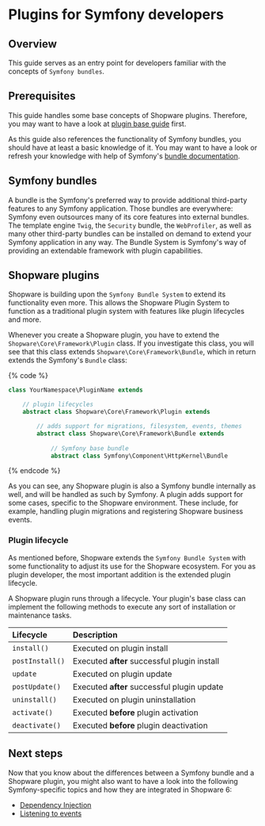 # Plugins for Symfony developers

## Overview

This guide serves as an entry point for developers familiar with the concepts of `Symfony bundles`.

## Prerequisites

This guide handles some base concepts of Shopware plugins. 
Therefore, you may want to have a look at [plugin base guide](./plugin-base-guide.md) first.

As this guide also references the functionality of Symfony bundles,
you should have at least a basic knowledge of it.
You may want to have a look or refresh your knowledge with help of Symfony's [bundle documentation](https://symfony.com/doc/current/bundles.html).

## Symfony bundles

A bundle is the Symfony's preferred way to provide additional third-party features to any Symfony application.
Those bundles are everywhere: Symfony even outsources many of its core features into external bundles.
The template engine `Twig`, the `Security` bundle, the `WebProfiler`, 
as well as many other third-party bundles can be installed on demand to extend your Symfony application in any way.
The Bundle System is Symfony's way of providing an extendable framework with plugin capabilities.

## Shopware plugins

Shopware is building upon the `Symfony Bundle System` to extend its functionality even more.
This allows the Shopware Plugin System to function as a traditional plugin system
with features like plugin lifecycles and more.

Whenever you create a Shopware plugin, you have to extend the `Shopware\Core\Framework\Plugin` class.
If you investigate this class, you will see that this class extends `Shopware\Core\Framework\Bundle`,
which in return extends the Symfony's `Bundle` class:

{% code %}
```php
class YourNamespace\PluginName extends

    // plugin lifecycles
    abstract class Shopware\Core\Framework\Plugin extends

        // adds support for migrations, filesystem, events, themes
        abstract class Shopware\Core\Framework\Bundle extends
            
            // Symfony base bundle
            abstract class Symfony\Component\HttpKernel\Bundle
```
{% endcode %}

As you can see, any Shopware plugin is also a Symfony bundle internally as well, and will be handled as such by Symfony.
A plugin adds support for some cases, specific to the Shopware environment.
These include, for example, handling plugin migrations and registering Shopware business events.

### Plugin lifecycle

As mentioned before, Shopware extends the `Symfony Bundle System` with some functionality to adjust its use for the Shopware ecosystem.
For you as plugin developer, the most important addition is the extended plugin lifecycle.

A Shopware plugin runs through a lifecycle.
Your plugin's base class can implement the following methods to execute any sort of installation or maintenance tasks.  

| Lifecycle         | Description                                   |
| :---              | :---                                          |
| `install()`       | Executed on plugin install                    |
| `postInstall()`   | Executed **after** successful plugin install  |
| `update`          | Executed on plugin update                     |
| `postUpdate()`    | Executed **after** successful plugin update   |
| `uninstall()`     | Executed on plugin uninstallation             |
| `activate()`      | Executed **before** plugin activation         |
| `deactivate()`    | Executed **before** plugin deactivation       |

## Next steps

Now that you know about the differences between a Symfony bundle and a Shopware plugin,
you might also want to have a look into the following Symfony-specific topics and how they are integrated in Shopware 6:

* [Dependency Injection](./plugin-fundamentals/dependency-injection.md)
* [Listening to events](./plugin-fundamentals/listening-to-events.md)
